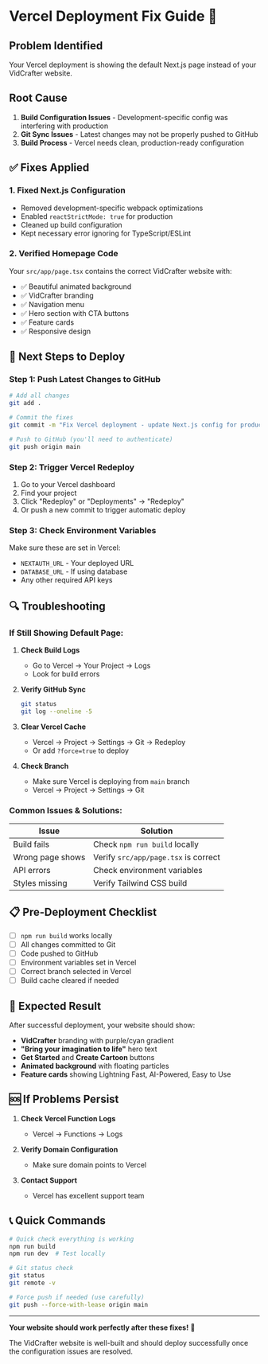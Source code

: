 # Vercel Deployment Fix Guide 🚀

## Problem Identified
Your Vercel deployment is showing the default Next.js page instead of your VidCrafter website.

## Root Cause
1. **Build Configuration Issues** - Development-specific config was interfering with production
2. **Git Sync Issues** - Latest changes may not be properly pushed to GitHub
3. **Build Process** - Vercel needs clean, production-ready configuration

## ✅ Fixes Applied

### 1. Fixed Next.js Configuration
- Removed development-specific webpack optimizations
- Enabled `reactStrictMode: true` for production
- Cleaned up build configuration
- Kept necessary error ignoring for TypeScript/ESLint

### 2. Verified Homepage Code
Your `src/app/page.tsx` contains the correct VidCrafter website with:
- ✅ Beautiful animated background
- ✅ VidCrafter branding
- ✅ Navigation menu
- ✅ Hero section with CTA buttons
- ✅ Feature cards
- ✅ Responsive design

## 🚀 Next Steps to Deploy

### Step 1: Push Latest Changes to GitHub
```bash
# Add all changes
git add .

# Commit the fixes
git commit -m "Fix Vercel deployment - update Next.js config for production"

# Push to GitHub (you'll need to authenticate)
git push origin main
```

### Step 2: Trigger Vercel Redeploy
1. Go to your Vercel dashboard
2. Find your project
3. Click "Redeploy" or "Deployments" → "Redeploy"
4. Or push a new commit to trigger automatic deploy

### Step 3: Check Environment Variables
Make sure these are set in Vercel:
- `NEXTAUTH_URL` - Your deployed URL
- `DATABASE_URL` - If using database
- Any other required API keys

## 🔍 Troubleshooting

### If Still Showing Default Page:

1. **Check Build Logs**
   - Go to Vercel → Your Project → Logs
   - Look for build errors

2. **Verify GitHub Sync**
   ```bash
   git status
   git log --oneline -5
   ```

3. **Clear Vercel Cache**
   - Vercel → Project → Settings → Git → Redeploy
   - Or add `?force=true` to deploy

4. **Check Branch**
   - Make sure Vercel is deploying from `main` branch
   - Vercel → Project → Settings → Git

### Common Issues & Solutions:

| Issue | Solution |
|-------|----------|
| Build fails | Check `npm run build` locally |
| Wrong page shows | Verify `src/app/page.tsx` is correct |
| API errors | Check environment variables |
| Styles missing | Verify Tailwind CSS build |

## 📋 Pre-Deployment Checklist

- [ ] `npm run build` works locally
- [ ] All changes committed to Git
- [ ] Code pushed to GitHub
- [ ] Environment variables set in Vercel
- [ ] Correct branch selected in Vercel
- [ ] Build cache cleared if needed

## 🎯 Expected Result

After successful deployment, your website should show:
- **VidCrafter** branding with purple/cyan gradient
- **"Bring your imagination to life"** hero text
- **Get Started** and **Create Cartoon** buttons
- **Animated background** with floating particles
- **Feature cards** showing Lightning Fast, AI-Powered, Easy to Use

## 🆘 If Problems Persist

1. **Check Vercel Function Logs**
   - Vercel → Functions → Logs

2. **Verify Domain Configuration**
   - Make sure domain points to Vercel

3. **Contact Support**
   - Vercel has excellent support team

## 📞 Quick Commands

```bash
# Quick check everything is working
npm run build
npm run dev  # Test locally

# Git status check
git status
git remote -v

# Force push if needed (use carefully)
git push --force-with-lease origin main
```

---

**Your website should work perfectly after these fixes!** 🎉

The VidCrafter website is well-built and should deploy successfully once the configuration issues are resolved.